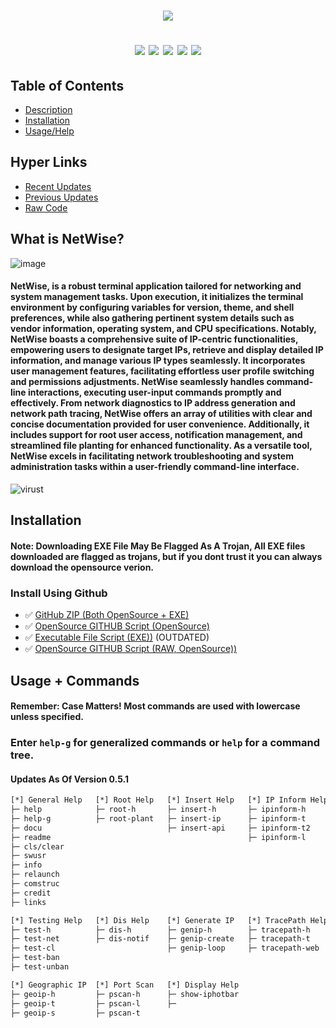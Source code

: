 <h1 align="center">
  <img src="https://github.com/sjapanwala/netwise/assets/92124191/8458db44-3778-4b56-902d-79674d7c356c"
</h1>
<p align="center">
<img src="https://img.shields.io/badge/Version-Public_Pre_Release_[0.5]-red">
<img src="https://img.shields.io/badge/Built-Batch_File-red">
<img src="https://img.shields.io/badge/Cyber%20Security-red">
<img src="https://img.shields.io/badge/IP%20Address-red">
<img src="https://img.shields.io/badge/Networking-red">
</p>

## Table of Contents
- [Description](#what-is-netwise)
- [Installation](#installation)
- [Usage/Help](#usage--commands)
## Hyper Links
- [Recent Updates](https://github.com/sjapanwala/netwise/blob/main/updates.md)
- [Previous Updates](https://github.com/sjapanwala/netwise/blob/main/updatearchive.md)
- [Raw Code](https://github.com/sjapanwala/netwise/blob/main/netwise.cmd)


## What is NetWise?
![image](https://github.com/sjapanwala/netwise/assets/92124191/72d42a29-f6fb-433f-82da-77560aec45e8)
####  NetWise, is a robust terminal application tailored for networking and system management tasks. Upon execution, it initializes the terminal environment by configuring variables for version, theme, and shell preferences, while also gathering pertinent system details such as vendor information, operating system, and CPU specifications. Notably, NetWise boasts a comprehensive suite of IP-centric functionalities, empowering users to designate target IPs, retrieve and display detailed IP information, and manage various IP types seamlessly. It incorporates user management features, facilitating effortless user profile switching and permissions adjustments. NetWise seamlessly handles command-line interactions, executing user-input commands promptly and effectively. From network diagnostics to IP address generation and network path tracing, NetWise offers an array of utilities with clear and concise documentation provided for user convenience. Additionally, it includes support for root user access, notification management, and streamlined file planting for enhanced functionality. As a versatile tool, NetWise excels in facilitating network troubleshooting and system administration tasks within a user-friendly command-line interface.
![virust](https://github.com/sjapanwala/netwise/assets/92124191/f97be039-6f2f-442a-9c71-b40485b89a53)


## Installation
#### Note: Downloading EXE File May Be Flagged As A Trojan, All EXE files downloaded are flagged as trojans, but if you dont trust it you can always download the opensource verion.
### Install Using Github
- ✅ [GitHub ZIP (Both OpenSource + EXE)](https://github.com/sjapanwala/netwise/archive/refs/heads/main.zip)
- ✅ [OpenSource GITHUB Script (OpenSource)](https://github.com/sjapanwala/netwise/blob/main/netwise.cmd)
- ✅ [Executable File Script (EXE))](https://github.com/sjapanwala/netwise/raw/main/netwise.exe) (OUTDATED)
- ✅ [OpenSource GITHUB Script (RAW, OpenSource))](https://raw.githubusercontent.com/sjapanwala/netwise/main/netwise.cmd)

## Usage + Commands
#### Remember: Case Matters! Most commands are used with lowercase unless specified.
### Enter `help-g` for generalized commands or `help` for a command tree.
#### Updates As Of Version 0.5.1
```txt
[*] General Help   [*] Root Help   [*] Insert Help   [*] IP Inform Help    [*] Ping Help
├─ help            ├─ root-h       ├─ insert-h       ├─ ipinform-h         ├─ ping-h 
├─ help-g          ├─ root-plant   ├─ insert-ip      ├─ ipinform-t         ├─ ping-t 
├─ docu                            ├─ insert-api     ├─ ipinform-t2        ├─ ping-tb 
├─ readme                                            ├─ ipinform-l 
├─ cls/clear 
├─ swusr 
├─ info 
├─ relaunch 
├─ comstruc 
├─ credit 
├─ links

[*] Testing Help   [*] Dis Help    [*] Generate IP   [*] TracePath Help     [*] Update Help
├─ test-h          ├─ dis-h        ├─ genip-h        ├─ tracepath-h         ├─ update-h 
├─ test-net        ├─ dis-notif    ├─ genip-create   ├─ tracepath-t         ├─ update-a 
├─ test-cl                         ├─ genip-loop     ├─ tracepath-web       ├─ update-r
├─ test-ban                                                                 ├─ update-ft
├─ test-unban 

[*] Geographic IP  [*] Port Scan   [*] Display Help
├─ geoip-h         ├─ pscan-h      ├─ show-iphotbar
├─ geoip-t         ├─ pscan-l      ├─ 
├─ geoip-s         ├─ pscan-t
```


